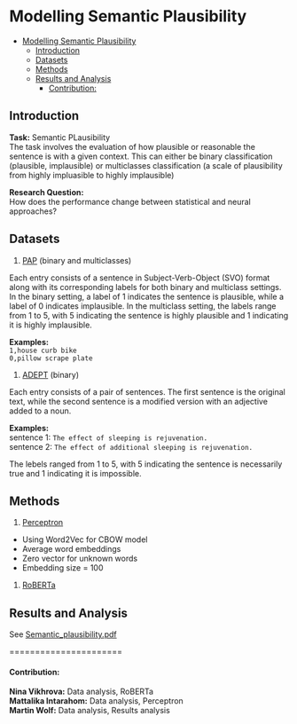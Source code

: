 # Modelling Semantic Plausibility

- [Modelling Semantic Plausibility](#modelling-semantic-plausibility)
  - [Introduction](#introduction)
  - [Datasets](#datasets)
  - [Methods](#methods)
  - [Results and Analysis](#results-and-analysis)
      - [Contribution:](#contribution)



## Introduction
**Task:** Semantic PLausibility \
The task involves the evaluation of how plausible or reasonable the sentence is with a given context. This can either be binary classification (plausible, implausible) or multiclasses classification (a scale of plausibility from highly impluasible to highly implausible)


**Research Question:** \
How does the performance change between statistical and neural approaches?

## Datasets
1. [PAP](https://github.com/AnneroseEichel/PAP) (binary and multiclasses)


Each entry consists of a sentence in Subject-Verb-Object (SVO) format along with its corresponding labels for both binary and multiclass settings. In the binary setting, a label of 1 indicates the sentence is plausible, while a label of 0 indicates implausible. In the multiclass setting, the labels range from 1 to 5, with 5 indicating the sentence is highly plausible and 1 indicating it is highly implausible.

**Examples:** \
`1,house curb bike` \
`0,pillow scrape plate`

1. [ADEPT](https://aclanthology.org/2021.acl-long.553/) (binary)

Each entry consists of a pair of sentences. The first sentence is the original text, while the second sentence is a modified version with an adjective added to a noun. 

**Examples:** \
sentence 1: `The effect of sleeping is rejuvenation.` \
sentence 2: `The effect of additional sleeping is rejuvenation.`

The lebels ranged from 1 to 5, with 5 indicating the sentence is necessarily true and 1 indicating it is impossible.

## Methods

1. [Perceptron](https://scikit-learn.org/stable/modules/generated/sklearn.linear_model.Perceptron.html)
- Using Word2Vec for CBOW model
- Average word embeddings
- Zero vector for unknown words
- Embedding size = 100
  
1. [RoBERTa](https://huggingface.co/docs/transformers/model_doc/roberta)


## Results and Analysis
See [Semantic_plausibility.pdf](https://github.com/finnique/SemanticPlausibility/blob/main/Semantic_plausibility.pdf)




======================

#### Contribution:
**Nina Vikhrova:**         Data analysis, RoBERTa \
**Mattalika Intarahom:**    Data analysis, Perceptron \
**Martin Wolf:**             Data analysis, Results analysis

